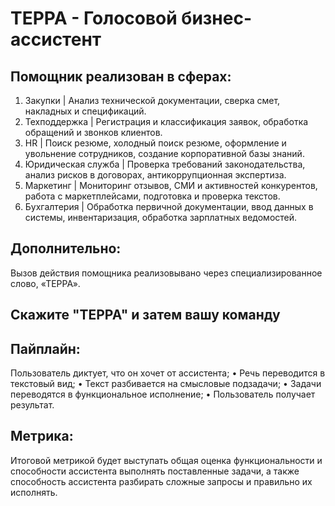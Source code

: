 # ТЕРРА - Голосовой бизнес-ассистент
## Помощник реализован в сферах:
1. Закупки | Анализ технической документации, сверка смет,
накладных и спецификаций.
2. Техподдержка | Регистрация и классификация заявок,
обработка обращений и звонков клиентов.
3. HR | Поиск резюме, холодный поиск резюме, оформление и
увольнение сотрудников, создание корпоративной базы знаний.
4. Юридическая служба | Проверка требований
законодательства, анализ рисков в договорах, антикоррупционная
экспертиза.
5. Маркетинг | Мониторинг отзывов, СМИ и активностей
конкурентов, работа с маркетплейсами, подготовка и проверка текстов.
6. Бухгалтерия | Обработка первичной документации, ввод
данных в системы, инвентаризация, обработка зарплатных ведомостей.
## Дополнительно:
Вызов действия помощника реализовывано через
специализированное слово, «ТЕРРА».
## Скажите "ТЕРРА" и затем вашу команду
## Пайплайн:
Пользователь диктует, что он хочет от ассистента;
• Речь переводится в текстовый вид;
• Текст разбивается на смысловые подзадачи;
• Задачи переводятся в функциональное исполнение;
• Пользователь получает результат.
## Метрика:
Итоговой метрикой будет выступать общая оценка функциональности
и способности ассистента выполнять поставленные задачи, а также
способность ассистента разбирать сложные запросы и правильно их
исполнять.
